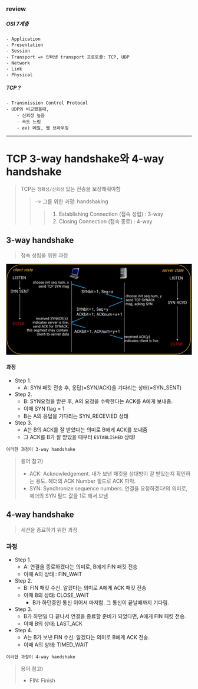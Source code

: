 ### review
##### OSI 7계층
	- Application
	- Presentation
	- Session
	- Transport => 인터넷 transport 프로토콜: TCP, UDP
	- Network
	- Link
	- Physical

##### TCP ?
	- Transmission Control Protocol
	- UDP와 비교했을때,
		- 신뢰성 높음
		- 속도 느림
		- ex) 메일, 웹 브라우징

***
# TCP 3-way handshake와 4-way handshake

> TCP는 `정확성/신뢰성` 있는 전송을 보장해줘야함<br/>
>	>-> 그를 위한 과정: handshaking<br/>
>	>	> 1. Establishing Connection (접속 성립) : 3-way <br/>
>	> 	> 2. Closing Connection (접속 종료) : 4-way

## 3-way handshake
> 접속 성립을 위한 과정

![Alt text](image.png)

#### 과정
- Step 1.
	- A: SYN 패킷 전송 후, 응답(=SYN/ACK)을 기다리는 상태(=SYN_SENT)
- Step 2.
	- B: SYN요청을 받은 후, A의 요청을 수락한다는 ACK를 A에게 보내줌. 
	- 이때 SYN flag = 1
	- B는 A의 응답을 기다리는 SYN_RECEVIED 상태
- Step 3.
	- A는 B의 ACK를 잘 받았다는 의미로 B에게 ACK를 보내줌
	- 그 ACK를 B가 잘 받았을 때부터 `ESTABLISHED` 상태!

>
	이러한 과정이 3-way handshake

>용어 참고)
>- ACK: Acknowledgement. 내가 보낸 패킷을 상대방이 잘 받았는지 확인하는 용도. 헤더의 ACK Number 필드로 ACK 파악.
>- SYN: Synchronize sequence numbers. 연결을 요청하겠다!의 의미로, 헤더의 SYN 필드 값을 1로 해서 보냄

## 4-way handshake
 > 세션을 종료하기 위한 과정
 
 
 ### 과정
 - Step 1.
	 - A: 연결을 종료하겠다는 의미로, B에게 FIN 패킷 전송
	 - 이때 A의 상태 : FIN_WAIT
 - Step 2.
	 - B: FIN 패킷 수신. 알겠다는 의미로 A에게 ACK 패킷 전송 
	 - 이때 B의 상태: CLOSE_WAIT
		 - B가 하던중인 통신 이어서 마저함. 그 통신이 끝날때까지 기다림.
 - Step 3.
	 - B가 하던일 다 끝나서 연결을 종료할 준비가 되었다면, A에게 FIN 패킷 전송.
	 - 이때 B의 상태: LAST_ACK
 - Step 4.
	 - A는 B가 보낸 FIN 수신. 알겠다는 의미로 B에게 ACK 전송.
	 - 이때 A의 상태: TIMED_WAIT
>
	이러한 과정이 4-way handshake
>용어 참고)
>- FIN: Finish 
